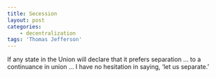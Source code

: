 ```yaml
---
title: Secession
layout: post
categories:
    - decentralization
tags: 'Thomas Jefferson'
---
```


If any state in the Union will declare that it prefers separation … to a continuance in union … I have no hesitation in saying, ‘let us separate.’